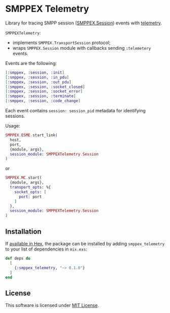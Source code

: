 # SMPPEX Telemetry

Library for tracing SMPP session ([SMPPEX.Session](https://github.com/funbox/smppex/blob/master/lib/smppex/session.ex)) events with [telemetry](https://github.com/beam-telemetry/telemetry).

`SMPPEXTelemetry`:
* implements `SMPPEX.TransportSession` protocol;
* wraps `SMPPEX.Session` module with callbacks sending `:telemetery` events.

Events are the following:
```elixir
[:smppex, :session, :init]
[:smppex, :session, :in_pdu]
[:smppex, :session, :out_pdu]
[:smppex, :session, :socket_closed]
[:smppex, :session, :socket_error]
[:smppex, :session, :terminate]
[:smppex, :session, :code_change]
```

Each event contains `session: session_pid` metadata for identifying sessions.

Usage:

```elixir
SMPPEX.ESME.start_link(
  host,
  port,
  {module, args},
  session_module: SMPPEXTelemetry.Session
)
```
or
```elixir
SMPPEX.MC.start(
  {module, args},
  transport_opts: %{
    socket_opts: [
      port: port
    ]
  },
  session_module: SMPPEXTelemetry.Session
)
```

## Installation

If [available in Hex](https://hex.pm/docs/publish), the package can be installed
by adding `smppex_telemetry` to your list of dependencies in `mix.exs`:

```elixir
def deps do
  [
    {:smppex_telemetry, "~> 0.1.0"}
  ]
end
```

## License

This software is licensed under [MIT License](LICENSE).


